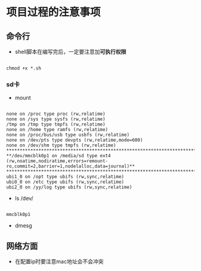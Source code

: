 # 项目过程的注意事项
 
## 命令行

- shell脚本在编写完后，一定要注意加**可执行权限**

``` shell

chmod +x *.sh

```

### sd卡

- mount

``` shell

none on /proc type proc (rw,relatime)
none on /sys type sysfs (rw,relatime)
/tmp on /tmp type tmpfs (rw,relatime)
none on /home type ramfs (rw,relatime)
none on /proc/bus/usb type usbfs (rw,relatime)
none on /dev/pts type devpts (rw,relatime,mode=600)
none on /dev/shm type tmpfs (rw,relatime)
******************************************************************************************************************************
**/dev/mmcblk0p1 on /media/sd type ext4 (rw,noatime,nodiratime,errors=remount-ro,commit=2,barrier=1,nodelalloc,data=journal)**
******************************************************************************************************************************
ubi1_0 on /opt type ubifs (rw,sync,relatime)
ubi0_0 on /etc type ubifs (rw,sync,relatime)
ubi2_0 on /yy/log type ubifs (rw,sync,relatime)

```

- ls /dev/

``` shell

mmcblk0p1 

```

- dmesg



## 网络方面

- 在配置ip时要注意mac地址会不会冲突